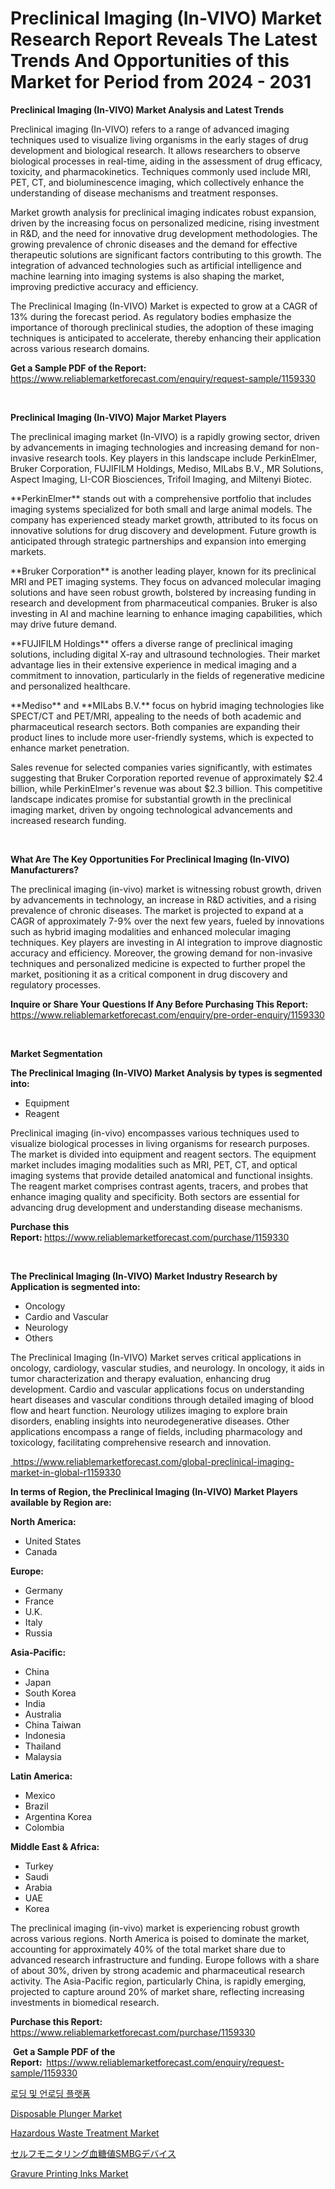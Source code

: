 <p><h1>Preclinical Imaging (In-VIVO) Market Research Report Reveals The Latest Trends And Opportunities of this Market for Period from 2024 - 2031</h1></p><p><strong>Preclinical Imaging (In-VIVO) Market Analysis and Latest Trends</strong></p>
<p><p>Preclinical imaging (In-VIVO) refers to a range of advanced imaging techniques used to visualize living organisms in the early stages of drug development and biological research. It allows researchers to observe biological processes in real-time, aiding in the assessment of drug efficacy, toxicity, and pharmacokinetics. Techniques commonly used include MRI, PET, CT, and bioluminescence imaging, which collectively enhance the understanding of disease mechanisms and treatment responses.</p><p>Market growth analysis for preclinical imaging indicates robust expansion, driven by the increasing focus on personalized medicine, rising investment in R&D, and the need for innovative drug development methodologies. The growing prevalence of chronic diseases and the demand for effective therapeutic solutions are significant factors contributing to this growth. The integration of advanced technologies such as artificial intelligence and machine learning into imaging systems is also shaping the market, improving predictive accuracy and efficiency.</p><p>The Preclinical Imaging (In-VIVO) Market is expected to grow at a CAGR of 13% during the forecast period. As regulatory bodies emphasize the importance of thorough preclinical studies, the adoption of these imaging techniques is anticipated to accelerate, thereby enhancing their application across various research domains.</p></p>
<p><strong>Get a Sample PDF of the Report:&nbsp;</strong> <a href="https://www.reliablemarketforecast.com/enquiry/request-sample/1159330">https://www.reliablemarketforecast.com/enquiry/request-sample/1159330</a></p>
<p>&nbsp;</p>
<p><strong>Preclinical Imaging (In-VIVO) Major Market Players</strong></p>
<p><p>The preclinical imaging market (In-VIVO) is a rapidly growing sector, driven by advancements in imaging technologies and increasing demand for non-invasive research tools. Key players in this landscape include PerkinElmer, Bruker Corporation, FUJIFILM Holdings, Mediso, MILabs B.V., MR Solutions, Aspect Imaging, LI-COR Biosciences, Trifoil Imaging, and Miltenyi Biotec.</p><p>**PerkinElmer** stands out with a comprehensive portfolio that includes imaging systems specialized for both small and large animal models. The company has experienced steady market growth, attributed to its focus on innovative solutions for drug discovery and development. Future growth is anticipated through strategic partnerships and expansion into emerging markets.</p><p>**Bruker Corporation** is another leading player, known for its preclinical MRI and PET imaging systems. They focus on advanced molecular imaging solutions and have seen robust growth, bolstered by increasing funding in research and development from pharmaceutical companies. Bruker is also investing in AI and machine learning to enhance imaging capabilities, which may drive future demand.</p><p>**FUJIFILM Holdings** offers a diverse range of preclinical imaging solutions, including digital X-ray and ultrasound technologies. Their market advantage lies in their extensive experience in medical imaging and a commitment to innovation, particularly in the fields of regenerative medicine and personalized healthcare.</p><p>**Mediso** and **MILabs B.V.** focus on hybrid imaging technologies like SPECT/CT and PET/MRI, appealing to the needs of both academic and pharmaceutical research sectors. Both companies are expanding their product lines to include more user-friendly systems, which is expected to enhance market penetration.</p><p>Sales revenue for selected companies varies significantly, with estimates suggesting that Bruker Corporation reported revenue of approximately $2.4 billion, while PerkinElmer's revenue was about $2.3 billion. This competitive landscape indicates promise for substantial growth in the preclinical imaging market, driven by ongoing technological advancements and increased research funding.</p></p>
<p>&nbsp;</p>
<p><strong>What Are The Key Opportunities For Preclinical Imaging (In-VIVO) Manufacturers?</strong></p>
<p><p>The preclinical imaging (in-vivo) market is witnessing robust growth, driven by advancements in technology, an increase in R&D activities, and a rising prevalence of chronic diseases. The market is projected to expand at a CAGR of approximately 7-9% over the next few years, fueled by innovations such as hybrid imaging modalities and enhanced molecular imaging techniques. Key players are investing in AI integration to improve diagnostic accuracy and efficiency. Moreover, the growing demand for non-invasive techniques and personalized medicine is expected to further propel the market, positioning it as a critical component in drug discovery and regulatory processes.</p></p>
<p><strong>Inquire or Share Your Questions If Any Before Purchasing This Report:</strong> <a href="https://www.reliablemarketforecast.com/enquiry/pre-order-enquiry/1159330">https://www.reliablemarketforecast.com/enquiry/pre-order-enquiry/1159330</a></p>
<p>&nbsp;</p>
<p><strong>Market Segmentation</strong></p>
<p><strong>The Preclinical Imaging (In-VIVO) Market Analysis by types is segmented into:</strong></p>
<p><ul><li>Equipment</li><li>Reagent</li></ul></p>
<p><p>Preclinical imaging (in-vivo) encompasses various techniques used to visualize biological processes in living organisms for research purposes. The market is divided into equipment and reagent sectors. The equipment market includes imaging modalities such as MRI, PET, CT, and optical imaging systems that provide detailed anatomical and functional insights. The reagent market comprises contrast agents, tracers, and probes that enhance imaging quality and specificity. Both sectors are essential for advancing drug development and understanding disease mechanisms.</p></p>
<p><strong>Purchase this Report:&nbsp;</strong><a href="https://www.reliablemarketforecast.com/purchase/1159330">https://www.reliablemarketforecast.com/purchase/1159330</a></p>
<p>&nbsp;</p>
<p><strong>The Preclinical Imaging (In-VIVO) Market Industry Research by Application is segmented into:</strong></p>
<p><ul><li>Oncology</li><li>Cardio and Vascular</li><li>Neurology</li><li>Others</li></ul></p>
<p><p>The Preclinical Imaging (In-VIVO) Market serves critical applications in oncology, cardiology, vascular studies, and neurology. In oncology, it aids in tumor characterization and therapy evaluation, enhancing drug development. Cardio and vascular applications focus on understanding heart diseases and vascular conditions through detailed imaging of blood flow and heart function. Neurology utilizes imaging to explore brain disorders, enabling insights into neurodegenerative diseases. Other applications encompass a range of fields, including pharmacology and toxicology, facilitating comprehensive research and innovation.</p></p>
<p><a href="https://www.reliablemarketforecast.com/global-preclinical-imaging-market-in-global-r1159330">&nbsp;https://www.reliablemarketforecast.com/global-preclinical-imaging-market-in-global-r1159330</a></p>
<p><strong>In terms of Region, the Preclinical Imaging (In-VIVO) Market Players available by Region are:</strong></p>
<p>
    <p> <strong> North America: </strong>
        <ul>
            <li>United States</li>
            <li>Canada</li>
        </ul>
        </p> 
    <p> <strong> Europe: </strong>
        <ul>
            <li>Germany</li>
            <li>France</li>
            <li>U.K.</li>
            <li>Italy</li>
            <li>Russia</li>
        </ul>
        </p> 
    <p> <strong> Asia-Pacific: </strong>
        <ul>
            <li>China</li>
            <li>Japan</li>
            <li>South Korea</li>
            <li>India</li>
            <li>Australia</li>
            <li>China Taiwan</li>
            <li>Indonesia</li>
            <li>Thailand</li>
            <li>Malaysia</li>
        </ul>
        </p> 
    <p> <strong> Latin America: </strong>
        <ul>
            <li>Mexico</li>
            <li>Brazil</li>
            <li>Argentina Korea</li>
            <li>Colombia</li>
        </ul>
        </p> 
    <p> <strong> Middle East & Africa: </strong>
        <ul>
            <li>Turkey</li>
            <li>Saudi</li>
            <li>Arabia</li>
            <li>UAE</li>
            <li>Korea</li>
        </ul>
    </p>
    </p>
<p><p>The preclinical imaging (in-vivo) market is experiencing robust growth across various regions. North America is poised to dominate the market, accounting for approximately 40% of the total market share due to advanced research infrastructure and funding. Europe follows with a share of about 30%, driven by strong academic and pharmaceutical research activity. The Asia-Pacific region, particularly China, is rapidly emerging, projected to capture around 20% of market share, reflecting increasing investments in biomedical research.</p></p>
<p><strong>Purchase this Report: </strong><a href="https://www.reliablemarketforecast.com/purchase/1159330">https://www.reliablemarketforecast.com/purchase/1159330</a></p>
<p>&nbsp;<strong>Get a Sample PDF of the Report:&nbsp;&nbsp;</strong><a href="https://www.reliablemarketforecast.com/enquiry/request-sample/1159330">https://www.reliablemarketforecast.com/enquiry/request-sample/1159330</a></p>
<p><strong></strong></p>
<p><p><a href="https://medium.com/@nashbeahan2023/loading-and-unloading-platform-market-%EC%9D%98-%EA%B8%80%EB%A1%9C%EB%B2%8C-%EC%8B%9C%EC%9E%A5-%EA%B0%9C%EC%9A%94%EB%8A%94-%EC%A0%84-%EC%84%B8%EA%B3%84-%EB%B0%8F-%EC%A3%BC%EC%9A%94-%EC%8B%9C%EC%9E%A5%EC%9D%98-%EC%82%B0%EC%97%85%EC%97%90-%EC%98%81%ED%96%A5%EC%9D%84-%EB%AF%B8%EC%B9%98%EB%8A%94-%EC%A3%BC%EC%9A%94-%ED%8A%B8%EB%A0%8C%EB%93%9C%EC%97%90-%EB%8C%80%ED%95%9C-%EB%8F%85%ED%8A%B9%ED%95%9C-%EA%B4%80%EC%A0%90%EC%9D%84-1daf3e679ea4">로딩 및 언로딩 플랫폼</a></p><p><a href="https://issuu.com/reportprime-2/docs/disposable-plunger-market-size-2030_14deb5309b97ee">Disposable Plunger Market</a></p><p><a href="https://www.linkedin.com/pulse/hazardous-waste-treatment-market-industry-trends-forecast-knz7c?trackingId=Eju2otddTOGSQn8Yb1bBkw%3D%3D">Hazardous Waste Treatment Market</a></p><p><a href="https://medium.com/@stellaca2cz/self-monitoring-blood-glucose-smbg-devices-market-%E3%81%AF-%E3%82%B3%E3%82%B9%E3%83%88%E7%AE%A1%E7%90%86%E3%81%A8%E5%8A%B9%E7%8E%87%E5%90%91%E4%B8%8A%E3%82%92%E5%84%AA%E5%85%88%E3%81%97%E3%81%BE%E3%81%99-1cca65e71c92">セルフモニタリング血糖値SMBGデバイス</a></p><p><a href="https://www.linkedin.com/pulse/strategic-insights-global-gravure-printing-inks-market-trends-gupjc?trackingId=V9ilw%2FHdRRKRwCfHTWqHsQ%3D%3D">Gravure Printing Inks Market</a></p></p>